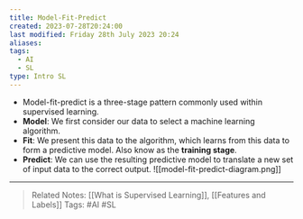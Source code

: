 ```yaml
---
title: Model-Fit-Predict
created: 2023-07-28T20:24:00
last modified: Friday 28th July 2023 20:24
aliases: 
tags:
  - AI
  - SL
type: Intro SL
---
```

- Model-fit-predict is a three-stage pattern commonly used within supervised learning.
- **Model**: We first consider our data to select a machine learning algorithm.
- **Fit**: We present this data to the algorithm, which learns from this data to form a predictive model. Also know as the **training stage**.
- **Predict**: We can use the resulting predictive model to translate a new set of input data to the correct output.
![[model-fit-predict-diagram.png]]
---
>Related Notes: [[What is Supervised Learning]], [[Features and Labels]]
>Tags: #AI #SL 
